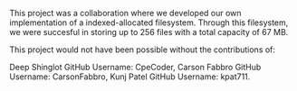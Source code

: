 This project was a collaboration where we developed our own implementation of a indexed-allocated filesystem. Through this filesystem, we were
succesful in storing up to 256 files with a total capacity of 67 MB.

This project would not have been possible without the contributions of:

Deep Shinglot          GitHub Username: CpeCoder,
Carson Fabbro          GitHub Username: CarsonFabbro,
Kunj Patel             GitHub Username: kpat711.
